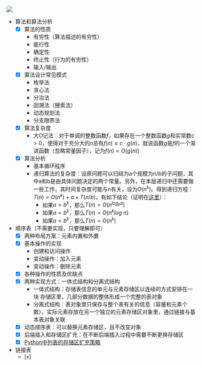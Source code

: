 ![](https://img3.doubanio.com/view/subject/l/public/s28388882.jpg)
- 算法和算法分析
  - [x] 算法的性质
    - 有穷性（算法描述的有穷性）
    - 能行性
    - 确定性
    - 终止性（行为的有穷性）
    - 输入/输出
  - [x] 算法设计常见模式
    - 枚举法
    - 贪心法
    - 分治法
    - 回溯法（搜索法）
    - 动态规划法
    - 分支限界法
  - [x] 算法复杂度
    - 大O记法：对于单调的整数函数$f$，如果存在一个整数函数$g$和实常数$c>0$，使得对于充分大的$n$总有$f(n)\leq c\cdot g(n)$，就说函数$g$是$f$的一个渐进函数（忽略常量因子），记为$f(n)=O(g(n))$
  - [x] 算法分析
    - 基本循环程序
    - 递归算法的复杂度：设原问题可以归结为a个规模为n/b的子问题，其中a和b是由具体问题决定的两个常量。另外，在本层递归中还需要做一些工作，其时间复杂度可能与n有关，设为$O(n^k)$。得到递归方程：$T(n)=O(n^k)+a\times T(n/b)$，有如下结论（证明在[这里](./主定理的证明.md)）：
      - 如果$a>b^k$，那么$T(n)=O(n^{log_b a})$
      - 如果$a=b^k$，那么$T(n)=O(n^k log\ n)$
      - 如果$a<b^k$，那么$T(n)=O(n^k)$
- 顺序表（不需要实现，只要理解即可）
  - [x] 两种布局方案：元素内置和外置
  - [x] 基本操作的实现
    - 创建和访问操作
    - 变动操作：加入元素
    - 变动操作：删除元素
  - [x] 各种操作的性质及优缺点
  - [x] 两种实现方式：一体式结构和分离式结构
    - 一体式结构：存储表信息的单元与元素存储区以连续的方式安排在一块 存储区里，几部分数据的整体形成一个完整的表对象
    - 分离式结构：表对象里只保存与整个表有关的信息（容量和元素个数），实际元素存放在另一个独立的元素存储区对象里，通过链接与基本表对象关联
  - [x] 动态顺序表：可以替换元素存储区，且不改变对象
  - [x] 后端插入和存储区扩充：在不断后端插入过程中需要不断更换存储区
  - [x] [Python中列表的存储区扩充策略](./Python列表扩容策略.pdf)
- 链接表
  - [x] 